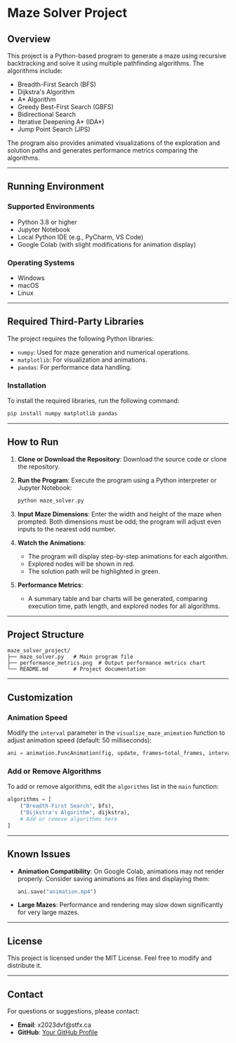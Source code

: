 # Maze Solver Project

## Overview

This project is a Python-based program to generate a maze using recursive backtracking and solve it using multiple pathfinding algorithms. The algorithms include:

- Breadth-First Search (BFS)
- Dijkstra's Algorithm
- A\* Algorithm
- Greedy Best-First Search (GBFS)
- Bidirectional Search
- Iterative Deepening A\* (IDA\*)
- Jump Point Search (JPS)

The program also provides animated visualizations of the exploration and solution paths and generates performance metrics comparing the algorithms.

---

## Running Environment

### Supported Environments

- Python 3.8 or higher
- Jupyter Notebook
- Local Python IDE (e.g., PyCharm, VS Code)
- Google Colab (with slight modifications for animation display)

### Operating Systems

- Windows
- macOS
- Linux

---

## Required Third-Party Libraries

The project requires the following Python libraries:

- `numpy`: Used for maze generation and numerical operations.
- `matplotlib`: For visualization and animations.
- `pandas`: For performance data handling.

### Installation

To install the required libraries, run the following command:

```bash
pip install numpy matplotlib pandas
```

---

## How to Run

1. **Clone or Download the Repository**:
   Download the source code or clone the repository.

2. **Run the Program**:
   Execute the program using a Python interpreter or Jupyter Notebook:

   ```bash
   python maze_solver.py
   ```

3. **Input Maze Dimensions**:
   Enter the width and height of the maze when prompted. Both dimensions must be odd; the program will adjust even inputs to the nearest odd number.

4. **Watch the Animations**:

   - The program will display step-by-step animations for each algorithm.
   - Explored nodes will be shown in red.
   - The solution path will be highlighted in green.

5. **Performance Metrics**:

   - A summary table and bar charts will be generated, comparing execution time, path length, and explored nodes for all algorithms.

---

## Project Structure

```plaintext
maze_solver_project/
├── maze_solver.py   # Main program file
├── performance_metrics.png  # Output performance metrics chart
└── README.md        # Project documentation
```

---

## Customization

### Animation Speed

Modify the `interval` parameter in the `visualize_maze_animation` function to adjust animation speed (default: 50 milliseconds):

```python
ani = animation.FuncAnimation(fig, update, frames=total_frames, interval=50, repeat=False)
```

### Add or Remove Algorithms

To add or remove algorithms, edit the `algorithms` list in the `main` function:

```python
algorithms = [
    ("Breadth-First Search", bfs),
    ("Dijkstra's Algorithm", dijkstra),
    # Add or remove algorithms here
]
```

---

## Known Issues

- **Animation Compatibility**: On Google Colab, animations may not render properly. Consider saving animations as files and displaying them:

  ```python
  ani.save("animation.mp4")
  ```

- **Large Mazes**: Performance and rendering may slow down significantly for very large mazes.

---

## License

This project is licensed under the MIT License. Feel free to modify and distribute it.

---

## Contact

For questions or suggestions, please contact:

- **Email**: x2023dvf\@stfx.ca
- **GitHub**: [Your GitHub Profile](https://github.com/abdullahnuman112)

